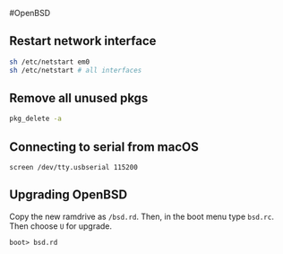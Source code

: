 #OpenBSD
## Restart network interface
```bash
sh /etc/netstart em0
sh /etc/netstart # all interfaces 
```

## Remove all unused pkgs
```bash
pkg_delete -a
```

## Connecting to serial from macOS
```shell
screen /dev/tty.usbserial 115200
```

## Upgrading OpenBSD
Copy the new ramdrive as `/bsd.rd`.
Then, in the boot menu type `bsd.rc`. Then choose `U` for upgrade.

```boot> bsd.rd```
